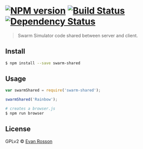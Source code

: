 #  [![NPM version][npm-image]][npm-url] [![Build Status][travis-image]][travis-url] [![Dependency Status][daviddm-image]][daviddm-url]

> Swarm Simulator code shared between server and client.


## Install

```sh
$ npm install --save swarm-shared
```


## Usage

```js
var swarmShared = require('swarm-shared');

swarmShared('Rainbow');
```

```sh
# creates a browser.js
$ npm run browser
```


## License

GPLv2 © [Evan Rosson](erosson.org)


[npm-image]: https://badge.fury.io/js/swarm-shared.svg
[npm-url]: https://npmjs.org/package/swarm-shared
[travis-image]: https://travis-ci.org/erosson/swarm-shared.svg?branch=master
[travis-url]: https://travis-ci.org/erosson/swarm-shared
[daviddm-image]: https://david-dm.org/erosson/swarm-shared.svg?theme=shields.io
[daviddm-url]: https://david-dm.org/erosson/swarm-shared
